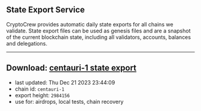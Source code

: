 ## State Export Service
CryptoCrew provides automatic daily state exports for all chains we validate. State export files can be used as genesis files and are a snapshot of the current blockchain state, including all validators, accounts, balances and delegations.

---
**Download: [centauri-1 state export](https://dl.ccvalidators.com/SERVICE/composable/centauri-1_export_2984156.json)**
---

- last updated: Thu Dec 21 2023 23:44:09
- chain id: `centauri-1`
- export height: `2984156`
- use for: airdrops, local tests, chain recovery
